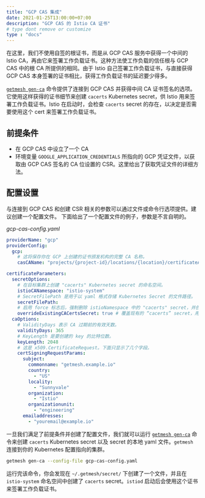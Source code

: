 ```yaml
---
title: "GCP CAS 集成"
date: 2021-01-25T13:00:00+07:00
description: "GCP CAS 的 Istio CA 证书"
# type dont remove or customize
type : "docs"
---
```


在这里，我们不使用自签的根证书，而是从 GCP CAS 服务中获得一个中间的 Istio CA，再由它来签署工作负载证书。这种方法使工作负载的信任根与 GCP CAS 中的根 CA 所提供的相同。由于 Istio 自己签署工作负载证书，与直接获得 GCP CAS 本身签署的证书相比，获得工作负载证书的延迟要少得多。

[`getmesh gen-ca`](/getmesh-cli/reference/getmesh_gen-ca) 命令提供了连接到 GCP CAS 并获得中间 CA 证书签名的选项。它使用这样获得的证书细节来创建 `cacerts` Kubernetes secret，供 Istio 用来签署工作负载证书。Istio 在启动时，会检查 `cacerts` secret 的存在，以决定是否需要使用这个 cert 来签署工作负载证书。

## 前提条件

- 在 GCP CAS 中设立了一个 CA
- 环境变量 `GOOGLE_APPLICATION_CREDENTIALS` 所指向的 GCP 凭证文件，以获取由 GCP CAS 签名的 CA 位设置的 CSR。这里给出了获取凭证文件的详细方法。

## 配置设置

与连接到 GCP CAS 和创建 CSR 相关的参数可以通过文件或命令行选项提供。建议创建一个配置文件。
下面给出了一个配置文件的例子，参数是不言自明的。

*gcp-cas-config.yaml*

```yaml
providerName: "gcp"
providerConfig:
  gcp:
    # 这将保存你在 GCP 上创建的证书颁发机构的完整 CA 名称。
    casCAName: "projects/{project-id}/locations/{location}/certificateAuthorities/{YourCA}"

certificateParameters:
  secretOptions:
    # 在目标集群上创建 "cacerts" Kubernetes secret 的命名空间。
    istioCANamespace: "istio-system"
    # SecretFilePath 是用于以 yaml 格式存储 Kubernetes Secret 的文件路径。
    secretFilePath:
    # 启用 force 标志后，强制删除 istioNamespace 中的 "cacerts" secret，并创建一个新的 secret。
    overrideExistingCACertsSecret: true # 覆盖现有的 “cacerts” secret，用新的 secret 代替。
  caOptions:
    # ValidityDays 表示 CA 过期前的有效天数。
    validityDays: 365
    # KeyLength 是要创建的 key 的比特位数。
    keyLength: 2048
    # 这是 x509.CertificateRequest。下面只显示了几个字段。
    certSigningRequestParams:
      subject:
        commonname: "getmesh.example.io"
        country:
          - "US"
        locality:
          - "Sunnyvale"
        organization:
          - "Istio"
        organizationunit:
          - "engineering"
      emailaddresses:
        - "youremail@example.io"
```

一旦我们满足了前提条件并创建了配置文件，我们就可以运行 [`getmesh gen-ca`](/getmesh-cli/reference/getmesh_gen-ca) 命令来创建 `cacerts` Kubernetes secret 以及 secret 的本地 yaml 文件。`getmesh` 连接到你的 Kubernetes 配置指向的集群。

```sh
getmesh gen-ca --config-file gcp-cas-config.yaml
```

运行完该命令，你会发现在 `~/.getmesh/secret/` 下创建了一个文件，并且在 `istio-system` 命名空间中创建了 `cacerts` secret。`istiod` 启动后会使用这个证书来签署工作负载证书。
